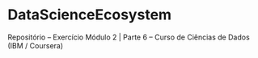 # DataScienceEcosystem
Repositório – Exercício Módulo 2 | Parte 6 – Curso de Ciências de Dados (IBM / Coursera)
